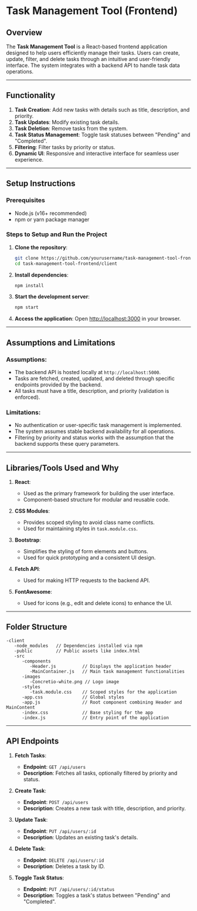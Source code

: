 # Task Management Tool (Frontend)

## Overview
The **Task Management Tool** is a React-based frontend application designed to help users efficiently manage their tasks. Users can create, update, filter, and delete tasks through an intuitive and user-friendly interface. The system integrates with a backend API to handle task data operations.

---

## Functionality

1. **Task Creation**: Add new tasks with details such as title, description, and priority.
2. **Task Updates**: Modify existing task details.
3. **Task Deletion**: Remove tasks from the system.
4. **Task Status Management**: Toggle task statuses between "Pending" and "Completed".
5. **Filtering**: Filter tasks by priority or status.
6. **Dynamic UI**: Responsive and interactive interface for seamless user experience.

---

## Setup Instructions

### Prerequisites
- Node.js (v16+ recommended)
- npm or yarn package manager

### Steps to Setup and Run the Project

1. **Clone the repository**:
   ```bash
   git clone https://github.com/yourusername/task-management-tool-frontend.git
   cd task-management-tool-frontend/client
   ```

2. **Install dependencies**:
   ```bash
   npm install
   ```

3. **Start the development server**:
   ```bash
   npm start
   ```

4. **Access the application**:
   Open [http://localhost:3000](http://localhost:3000) in your browser.

---

## Assumptions and Limitations

### Assumptions:
- The backend API is hosted locally at `http://localhost:5000`.
- Tasks are fetched, created, updated, and deleted through specific endpoints provided by the backend.
- All tasks must have a title, description, and priority (validation is enforced).

### Limitations:
- No authentication or user-specific task management is implemented.
- The system assumes stable backend availability for all operations.
- Filtering by priority and status works with the assumption that the backend supports these query parameters.

---

## Libraries/Tools Used and Why

1. **React**:
   - Used as the primary framework for building the user interface.
   - Component-based structure for modular and reusable code.

2. **CSS Modules**:
   - Provides scoped styling to avoid class name conflicts.
   - Used for maintaining styles in `task.module.css`.

3. **Bootstrap**:
   - Simplifies the styling of form elements and buttons.
   - Used for quick prototyping and a consistent UI design.

4. **Fetch API**:
   - Used for making HTTP requests to the backend API.

5. **FontAwesome**:
   - Used for icons (e.g., edit and delete icons) to enhance the UI.

---

## Folder Structure

```
-client
   -node_modules   // Dependencies installed via npm
   -public         // Public assets like index.html
   -src
      -components
         -Header.js          // Displays the application header
         -MainContainer.js   // Main task management functionalities
      -images
         -Concretio-white.png // Logo image
      -styles
         -task.module.css    // Scoped styles for the application
      -app.css               // Global styles
      -app.js                // Root component combining Header and MainContent
      -index.css             // Base styling for the app
      -index.js              // Entry point of the application
```

---

## API Endpoints

1. **Fetch Tasks**:
   - **Endpoint**: `GET /api/users`
   - **Description**: Fetches all tasks, optionally filtered by priority and status.

2. **Create Task**:
   - **Endpoint**: `POST /api/users`
   - **Description**: Creates a new task with title, description, and priority.

3. **Update Task**:
   - **Endpoint**: `PUT /api/users/:id`
   - **Description**: Updates an existing task's details.

4. **Delete Task**:
   - **Endpoint**: `DELETE /api/users/:id`
   - **Description**: Deletes a task by ID.

5. **Toggle Task Status**:
   - **Endpoint**: `PUT /api/users/:id/status`
   - **Description**: Toggles a task's status between "Pending" and "Completed".
